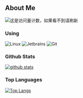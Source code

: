 <!-- ### Hi there 👋 -->

<!--
**Lingling-LynnChan/Lingling-LynnChan** is a ✨ _special_ ✨ repository because its `README.md` (this file) appears on your GitHub profile.

Here are some ideas to get you started:

- 🔭 I’m currently working on ...
- 🌱 I’m currently learning ...
- 👯 I’m looking to collaborate on ...
- 🤔 I’m looking for help with ...
- 💬 Ask me about ...
- 📫 How to reach me: ...
- 😄 Pronouns: ...
- ⚡ Fun fact: ...
-->
## About Me
![这是访问量计数，如果看不到请刷新](https://jwenjian-visitor-badge-5.glitch.me/badge?page_id=NaturalSelect.NaturalSelect.readme)



### Using

![Linux](https://img.shields.io/badge/-Linux-0078D6?style=flat-square&logo=linux&logoColor=white)
![Jetbrains](https://img.shields.io/badge/-Jetbrains_IDE-007ACC?style=flat-square&logo=jetbrains&logoColor=white)
![Git](https://img.shields.io/badge/-Git-F05032?style=flat-square&logo=git&logoColor=white)

### Github Stats
[![github stats](https://github-readme-stats.vercel.app/api?username=Lingling-LynnChan&show_icons=true&count_private=true&include_all_commits=true&line_height=28&hide_rank=false&theme=radical)](https://github.com/anuraghazra/github-readme-stats)


### Top Languages
[![Top Langs](https://github-readme-stats.vercel.app/api/top-langs/?username=Lingling-LynnChan&layout=compact&langs_count=14&hide=stylus,smarty&count_private=true&theme=radical)](https://github.com/anuraghazra/github-readme-stats)
